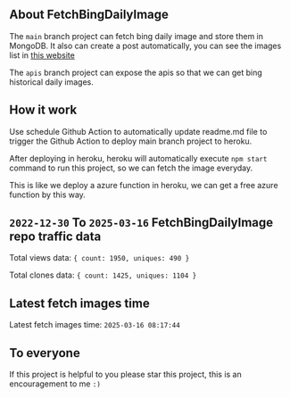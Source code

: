 ## About FetchBingDailyImage

The `main` branch project can fetch bing daily image and store them in MongoDB.
It also can create a post automatically, you can see the images list in [this website](https://oursalbum.netlify.app)

The `apis` branch project can expose the apis so that we can get bing historical daily images.

## How it work

Use schedule Github Action to automatically update readme.md file to trigger the Github Action to deploy main branch project to heroku.

After deploying in heroku, heroku will automatically execute `npm start` command to run this project, so we can fetch the image everyday.

This is like we deploy a azure function in heroku, we can get a free azure function by this way.

## `2022-12-30` To `2025-03-16` FetchBingDailyImage repo traffic data

Total views data: `{ count: 1950, uniques: 490 }`

Total clones data: `{ count: 1425, uniques: 1104 }`

## Latest fetch images time

Latest fetch images time: `2025-03-16 08:17:44`

## To everyone

If this project is helpful to you please star this project, this is an encouragement to me `:)`



